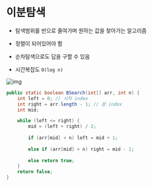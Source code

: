 # 이분탐색

- 탐색범위를 반으로 줄여가며 원하는 값을 찾아가는 알고리즘

- 정렬이 되어있어야 함
- 순차탐색으로도 답을 구할 수 있음
- 시간복잡도 `O(log n)`

![img](https://blog.kakaocdn.net/dn/V0Yph/btqGircEZQJ/GypG8sEngq0ua1hb6TDUXk/img.png)

```java
public static boolean BSearch(int[] arr, int n) {
    int left = 0; // 시작 index
    int right = arr.length - 1; // 끝 index
    int mid;

    while (left <= right) {
        mid = (left + right) / 2;
        
        if (arr[mid] < n) left = mid + 1;
        
        else if (arr[mid] > n) right = mid - 1;
        
        else return true;
    }
    return false;
}
```



